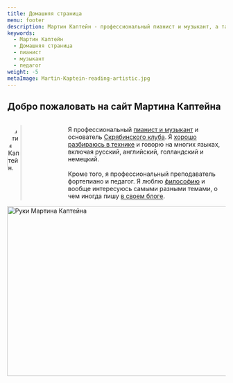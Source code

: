 ```yaml
---
title: Домашняя страница
menu: footer
description: Мартин Каптейн - профессиональный пианист и музыкант, а также основатель Скрябинского клуба. Кроме того, Мартин является профессиональным преподавателем фортепиано и педагогом. Мартин прекрасно владеет техникой и говорит на многих языках.
keywords:
  - Мартин Каптейн
  - Домашняя страница
  - пианист
  - музыкант
  - педагог
weight: -5
metaImage: Martin-Kaptein-reading-artistic.jpg
---
```



<h2 id="-">Добро пожаловать на сайт Мартина Каптейна</h2>
<div style="display: flex; align-items: center; justify-content: center">
<img src="/images/martin-kaptein-profile.jpg" alt="Мартин Каптейн." style="vertical-align:middle; border-radius: 50%; display: block; margin-right: auto; width: 25%;" width="200" height="200"/>
<p style="padding-left: 1em;">Я профессиональный <a href="/music/">пианист и музыкант</a> и основатель <a href="https://scriabinclub.com/ru/">Скрябинского клуба</a>.
Я <a href="/tech/">хорошо разбираюсь в технике</a> и говорю на многих языках, включая русский, английский, голландский и немецкий.<br/></br>
Кроме того, я профессиональный преподаватель фортепиано и педагог.
Я люблю <a href="/tao/">философию</a> и вообще интересуюсь самыми разными темами, о чем иногда пишу <a href="/blog/">в своем блоге</a>.</p>
</div>
<img src="/images/hands-pianist-closeup-horizontal.jpg" alt="Руки Мартина Каптейна" width="1000" height="391"/>

